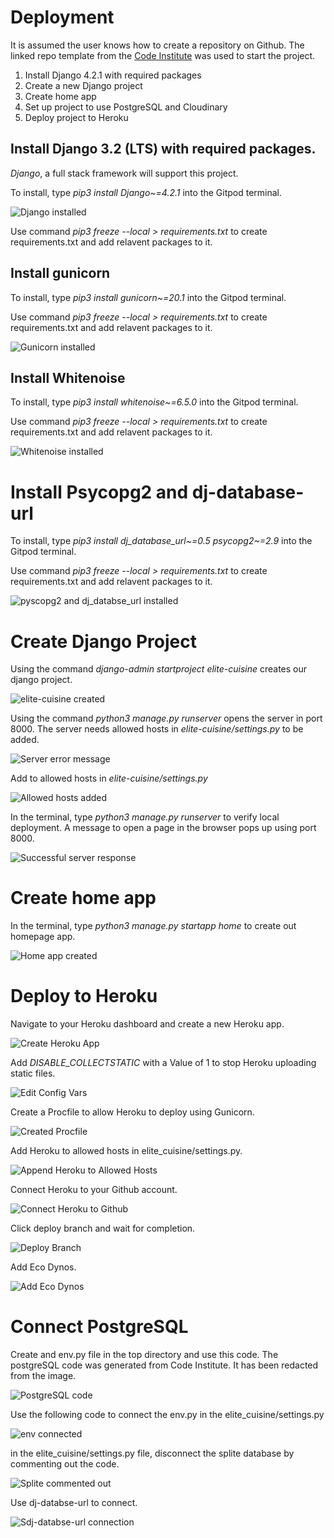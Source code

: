 # Deployment

It is assumed the user knows how to create a repository on Github.
The linked repo template from the [Code Institute](https://github.com/Code-Institute-Org/gitpod-full-template) was used to start the project.

1. Install Django 4.2.1 with required packages
2. Create a new Django project
3. Create home app
3. Set up project to use PostgreSQL and Cloudinary
4. Deploy project to Heroku

## Install Django 3.2 (LTS) with required packages.

*Django*, a full stack framework will support this project.

To install, type *pip3 install Django~=4.2.1* into the Gitpod terminal.

![Django installed](docs/local_deployment/id-01-install-django.png)

Use command *pip3 freeze --local > requirements.txt* to create requirements.txt and add relavent packages to it. 

## Install gunicorn

To install, type *pip3 install gunicorn~=20.1* into the Gitpod terminal.

Use command *pip3 freeze --local > requirements.txt* to create requirements.txt and add relavent packages to it.


![Gunicorn installed](docs/heroku_deployment/hd-03-gunicorn-install.png)

## Install Whitenoise

To install, type *pip3 install whitenoise~=6.5.0* into the Gitpod terminal.

Use command *pip3 freeze --local > requirements.txt* to create requirements.txt and add relavent packages to it.

![Whitenoise installed](docs/heroku_deployment/hd-09-whitenoise.png)

# Install Psycopg2 and dj-database-url

To install, type *pip3 install dj_database_url~=0.5 psycopg2~=2.9* into the Gitpod terminal.

Use command *pip3 freeze --local > requirements.txt* to create requirements.txt and add relavent packages to it.

![pyscopg2 and dj_databse_url installed](docs/local_deployment/post-01-requirements.png)

# Create Django Project

Using the command *django-admin startproject elite-cuisine* creates our django project.

![elite-cuisine created](docs/local_deployment/cp-01-elite-cuisine-project.png)

Using the command *python3 manage.py runserver* opens the server in port 8000. The server needs allowed hosts in *elite-cuisine/settings.py* to be added.

![Server error message](docs/local_deployment/cp-02-allowed-hosts.png)

Add to allowed hosts in *elite-cuisine/settings.py*

![Allowed hosts added](docs/local_deployment/cp-03-allowed-hosts-added.png)

In the terminal, type *python3 manage.py runserver* to verify local deployment. A message to open a page in the browser pops up using port 8000.

![Successful server response](docs/local_deployment/cp-04-succesful-server.png)

# Create home app

In the terminal, type *python3 manage.py startapp home* to create out homepage app.

![Home app created](docs/local_deployment/ca-01-create-home-app.png)

# Deploy to Heroku 

Navigate to your Heroku dashboard and create a new Heroku app.

![Create Heroku App](docs/heroku_deployment/hd-01-create-app.png)

Add *DISABLE_COLLECTSTATIC* with a Value of 1 to stop Heroku uploading static files.

![Edit Config Vars](docs/heroku_deployment/hd-02-config-vars.png)

Create a Procfile to allow Heroku to deploy using Gunicorn.

![Created Procfile](docs/heroku_deployment/hd-04-procfile.png)

Add Heroku to allowed hosts in elite_cuisine/settings.py.

![Append Heroku to Allowed Hosts](docs/heroku_deployment/hd-05-allowed-hosts.png)

Connect Heroku to your Github account.

![Connect Heroku to Github](docs/heroku_deployment/hd-06-heroku-github.png)

Click deploy branch and wait for completion.

![Deploy Branch](docs/heroku_deployment/hd-07-deploy-branch.png)

Add Eco Dynos.

![Add Eco Dynos](docs/heroku_deployment/hd-08-eco-dynos.png)

# Connect PostgreSQL

Create and env.py file in the top directory and use this code. The postgreSQL code was generated from Code Institute. It has been redacted from the image.

![PostgreSQL code](docs/local_deployment/post-02-env.png)

Use the following code to connect the env.py in the elite_cuisine/settings.py

![env connected](docs/local_deployment/post-03-connect-env.png)

in the elite_cuisine/settings.py file, disconnect the splite database by commenting out the code.

![Splite commented out](docs/local_deployment/post-04-disconnect-splite-database.png)

Use dj-databse-url to connect.

![Sdj-databse-url connection](docs/local_deployment/post-05-dj-databse-url.png)
